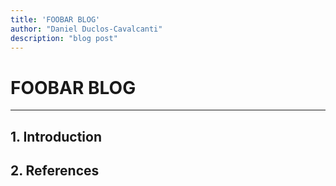 ```yaml
---
title: 'FOOBAR BLOG'
author: "Daniel Duclos-Cavalcanti"
description: "blog post"
---
```


# FOOBAR BLOG

<hr />

## 1. Introduction

## 2. References



